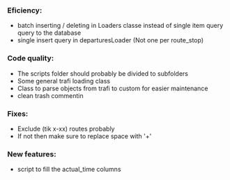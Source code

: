 ### Eficiency:
 - batch inserting / deleting in Loaders classe instead of single item query
 query to the database
 - single insert query in departuresLoader (Not one per route_stop)

### Code quality:
 - The scripts folder should probably be divided to subfolders
 - Some general trafi loading class
 - Class to parse objects from trafi to custom for easier maintenance
 - clean trash commentin

### Fixes:
 - Exclude (tik x-xx) routes probably
 - If not then make sure to replace space with '+'

### New features:
 - script to fill the actual_time columns
